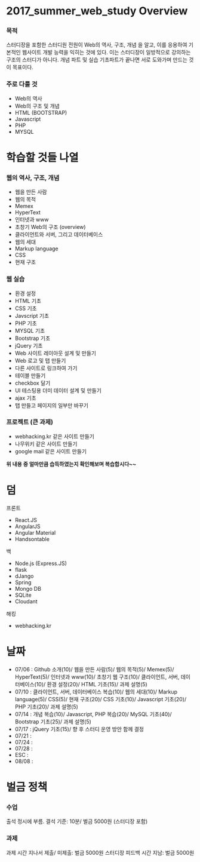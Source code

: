 # 2017_summer_web_study Overview

### 목적
스터디장을 포함한 스터디원 전원이 Web의 역사, 구조, 개념 을 알고,
이를 응용하여 기본적인 웹사이트 개발 능력을 익히는 것에 있다.
이는 스터디장이 일방적으로 강의하는 구조의 스터디가 아니다.
개념 파트 및 실습 기초파트가 끝나면 서로 도와가며 만드는 것이 목표이다.

### 주로 다룰 것
* Web의 역사
* Web의 구조 및 개념
* HTML (BOOTSTRAP)
* Javascript
* PHP
* MYSQL

# 학습할 것들 나열

### 웹의 역사, 구조, 개념
* 웹을 만든 사람
* 웹의 목적
* Memex
* HyperText
* 인터넷과 www
* 초창기 Web의 구조 (overview)
* 클라이언트와 서버, 그리고 데이터베이스
* 웹의 세대
* Markup language
* CSS
* 현재 구조

### 웹 실습
* 환경 설정
* HTML 기초
* CSS 기초
* Javscript 기초
* PHP 기초
* MYSQL 기초
* Bootstrap 기초
* jQuery 기초
* Web 사이트 레이아웃 설계 및 만들기
* Web 로고 및 탭 만들기
* 다른 사이트로 링크하여 가기
* 테이블 만들기
* checkbox 달기
* UI 테스팅용 더미 데이터 설계 및 만들기
* ajax 기초
* 탭 만들고 페이지의 일부만 바꾸기

### 프로젝트 (큰 과제)
* webhacking.kr 같은 사이트 만들기
* 나무위키 같은 사이트 만들기
* google mail 같은 사이트 만들기


__위 내용 중 얼마만큼 습득하였는지 확인해보며 복습합시다~~__

# 덤
프론트
* React.JS
* AngularJS
* Angular Material
* Handsontable

백
* Node.js (Express.JS)
* flask
* dJango
* Spring
* Mongo DB
* SQLite
* Cloudant


해킹
* webhacking.kr

# 날짜
- 07/06 : Github 소개(10)/ 웹을 만든 사람(5)/ 웹의 목적(5)/ Memex(5)/ HyperText(5)/ 인터넷과 www(10)/ 초창기 웹 구조(10)/ 클라이언트, 서버, 데이터베이스(10)/ 환경 설정(20)/ HTML 기초(15)/ 과제 설명(5)
- 07/10 : 클라이언트, 서버, 데이터베이스 복습(10)/ 웹의 세대(10)/ Markup language(5)/ CSS(5)/ 현재 구조(20)/ CSS 기초(10)/ Javascript 기초(20)/ PHP 기초(20)/ 과제 설명(5)
- 07/14 : 개념 복습(10)/ Javascript, PHP 복습(20)/ MySQL 기초(40)/ Bootstrap 기초(25)/ 과제 설명(5)
- 07/17 : jQuery 기초(15)/ 향 후 스터디 운영 방안 함께 결정
- 07/21 :
- 07/24 :
- 07/28 :
- ESC : 
- 08/08 :

# 벌금 정책

### 수업
출석 정시에 부름.
결석 기준: 10분/ 벌금 5000원 (스터디장 포함)

### 과제
과제 시간 지나서 제출/ 미제출: 벌금 5000원
스터디장 피드백 시간 지남: 벌금 5000원
